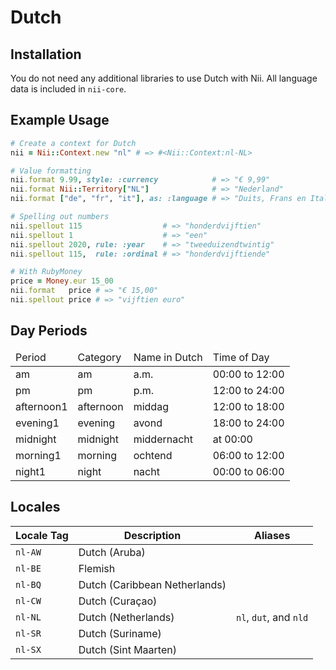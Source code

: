 <!-- This file has been generated. Source: src/docs/languages/_template.md.erb -->

# Dutch

## Installation

You do not need any additional libraries to use Dutch with Nii.
All language data is included in `nii-core`.

## Example Usage

``` ruby
# Create a context for Dutch
nii = Nii::Context.new "nl" # => #<Nii::Context:nl-NL>

# Value formatting
nii.format 9.99, style: :currency            # => "€ 9,99"
nii.format Nii::Territory["NL"]              # => "Nederland"
nii.format ["de", "fr", "it"], as: :language # => "Duits, Frans en Italiaans"

# Spelling out numbers
nii.spellout 115                  # => "honderdvijftien"
nii.spellout 1                    # => "een"
nii.spellout 2020, rule: :year    # => "twee­duizend­twintig"
nii.spellout 115,  rule: :ordinal # => "honderd­vijftiende"

# With RubyMoney
price = Money.eur 15_00
nii.format   price # => "€ 15,00"
nii.spellout price # => "vijftien euro"
```

## Day Periods


<table>
  <thead>
    <tr>
      <td>Period</td>
      <td>Category</td>
      <td>Name in Dutch</td>
      <td>Time of Day</td>
    </tr>
  </thead>
  <tbody>
    <tr>
      <td>am</td>
      <td>am</td>
      <td>a.m.</td>
      <td>00:00 to 12:00</td>
    </tr>
    <tr>
      <td>pm</td>
      <td>pm</td>
      <td>p.m.</td>
      <td>12:00 to 24:00</td>
    </tr>
    <tr>
      <td>afternoon1</td>
      <td>afternoon</td>
      <td>middag</td>
      <td>12:00 to 18:00</td>
    </tr>
    <tr>
      <td>evening1</td>
      <td>evening</td>
      <td>avond</td>
      <td>18:00 to 24:00</td>
    </tr>
    <tr>
      <td>midnight</td>
      <td>midnight</td>
      <td>middernacht</td>
      <td>at 00:00</td>
    </tr>
    <tr>
      <td>morning1</td>
      <td>morning</td>
      <td>ochtend</td>
      <td>06:00 to 12:00</td>
    </tr>
    <tr>
      <td>night1</td>
      <td>night</td>
      <td>nacht</td>
      <td>00:00 to 06:00</td>
    </tr>
  </tbody>
</table>



## Locales

<table>
  <thead>
    <tr>
      <th>Locale Tag</th>
      <th>Description</th>
      <th>Aliases</th>
    </tr>
  </thead>
  <tbody>
    <tr>
      <td><code>nl-AW</code></td>
      <td>Dutch (Aruba)</td>
      <td></td>
    </tr>
    <tr>
      <td><code>nl-BE</code></td>
      <td>Flemish</td>
      <td></td>
    </tr>
    <tr>
      <td><code>nl-BQ</code></td>
      <td>Dutch (Caribbean Netherlands)</td>
      <td></td>
    </tr>
    <tr>
      <td><code>nl-CW</code></td>
      <td>Dutch (Curaçao)</td>
      <td></td>
    </tr>
    <tr>
      <td><code>nl-NL</code></td>
      <td>Dutch (Netherlands)</td>
      <td><code>nl</code>, <code>dut</code>, and <code>nld</code></td>
    </tr>
    <tr>
      <td><code>nl-SR</code></td>
      <td>Dutch (Suriname)</td>
      <td></td>
    </tr>
    <tr>
      <td><code>nl-SX</code></td>
      <td>Dutch (Sint Maarten)</td>
      <td></td>
    </tr>
  </tbody>
</table>

